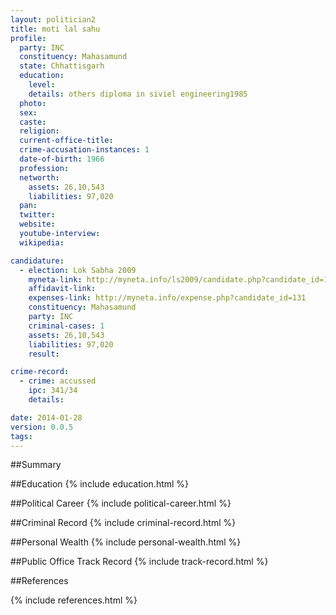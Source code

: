 ```yaml
---
layout: politician2
title: moti lal sahu
profile: 
  party: INC
  constituency: Mahasamund
  state: Chhattisgarh
  education: 
    level: 
    details: others diploma in siviel engineering1985
  photo: 
  sex: 
  caste: 
  religion: 
  current-office-title: 
  crime-accusation-instances: 1
  date-of-birth: 1966
  profession: 
  networth: 
    assets: 26,10,543
    liabilities: 97,020
  pan: 
  twitter: 
  website: 
  youtube-interview: 
  wikipedia: 

candidature: 
  - election: Lok Sabha 2009
    myneta-link: http://myneta.info/ls2009/candidate.php?candidate_id=131
    affidavit-link: 
    expenses-link: http://myneta.info/expense.php?candidate_id=131
    constituency: Mahasamund 
    party: INC
    criminal-cases: 1
    assets: 26,10,543
    liabilities: 97,020
    result:  

crime-record: 
  - crime: accussed
    ipc: 341/34
    details:  

date: 2014-01-28
version: 0.0.5
tags: 
---
```

##Summary


##Education
{% include education.html %}


##Political Career
{% include political-career.html %}


##Criminal Record
{% include criminal-record.html %}


##Personal Wealth
{% include personal-wealth.html %}


##Public Office Track Record
{% include track-record.html %}


##References


{% include references.html %}
